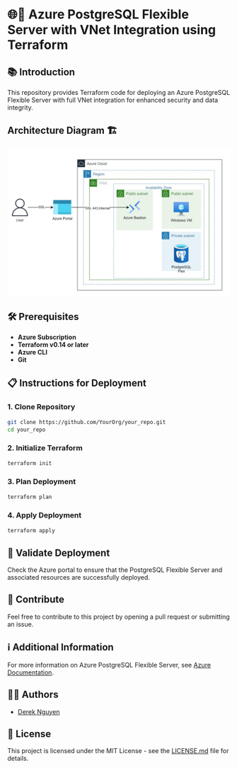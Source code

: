 # 🌐🐘 Azure PostgreSQL Flexible Server with VNet Integration using Terraform

## 📚 Introduction 

This repository provides Terraform code for deploying an Azure PostgreSQL Flexible Server with full VNet integration for enhanced security and data integrity.

## Architecture Diagram :building_construction:
![Architecture Diagram](./architecture.jpg)

## 🛠️ Prerequisites

- **Azure Subscription**
- **Terraform v0.14 or later**
- **Azure CLI**
- **Git**

## 📋 Instructions for Deployment

### 1. **Clone Repository**

```bash
git clone https://github.com/YourOrg/your_repo.git
cd your_repo
```

### 2. **Initialize Terraform**

```bash
terraform init
```

### 3. **Plan Deployment**

```bash
terraform plan
```

### 4. **Apply Deployment**

```bash
terraform apply
```

## 🧐 Validate Deployment

Check the Azure portal to ensure that the PostgreSQL Flexible Server and associated resources are successfully deployed.

## 🤝 Contribute

Feel free to contribute to this project by opening a pull request or submitting an issue.

## ℹ️ Additional Information

For more information on Azure PostgreSQL Flexible Server, see [Azure Documentation](https://docs.microsoft.com/azure/postgresql/flexible-server).

## 👩‍💼 Authors

- [Derek Nguyen](mailto:dereknguyen@example.com)

## 📝 License

This project is licensed under the MIT License - see the [LICENSE.md](LICENSE.md) file for details.
